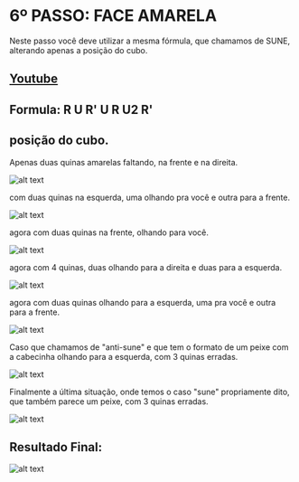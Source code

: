 # 6º PASSO: FACE AMARELA

Neste passo você deve utilizar a mesma fórmula, que chamamos de SUNE, alterando apenas a posição do cubo.

## [Youtube](https://youtu.be/JsS-619lLz0)

## Formula: R U R' U R U2 R'

## posição do cubo.

Apenas duas quinas amarelas faltando, na frente e na direita.

![alt text](https://i0.wp.com/cubovelocidade.com.br/wp-content/uploads/2020/11/metodo-basico-cubo-magico-passo-5-01.png)

com duas quinas na esquerda, uma olhando pra você e outra para a frente.

![alt text](https://i0.wp.com/cubovelocidade.com.br/wp-content/uploads/2020/11/metodo-basico-cubo-magico-passo-5-02.png)

agora com duas quinas na frente, olhando para você.

![alt text](https://i0.wp.com/cubovelocidade.com.br/wp-content/uploads/2020/11/metodo-basico-cubo-magico-passo-5-03.png)

agora com 4 quinas, duas olhando para a direita e duas para a esquerda.

![alt text](https://i0.wp.com/cubovelocidade.com.br/wp-content/uploads/2020/11/metodo-basico-cubo-magico-passo-5-04.png)

agora com duas quinas olhando para a esquerda, uma pra você e outra para a frente.

![alt text](https://i0.wp.com/cubovelocidade.com.br/wp-content/uploads/2020/11/metodo-basico-cubo-magico-passo-5-05.png)

Caso que chamamos de "anti-sune" e que tem o formato de um peixe com a cabecinha olhando para a esquerda, com 3 quinas erradas.

![alt text](https://i0.wp.com/cubovelocidade.com.br/wp-content/uploads/2020/11/metodo-basico-cubo-magico-passo-5-06.png)

Finalmente a última situação, onde temos o caso "sune" propriamente dito, que também parece um peixe, com 3 quinas erradas.

![alt text](https://i0.wp.com/cubovelocidade.com.br/wp-content/uploads/2020/11/metodo-basico-cubo-magico-passo-5-07.png)

## Resultado Final: 
![alt text](https://i0.wp.com/cubovelocidade.com.br/wp-content/uploads/2020/07/metodo-avancado-oll-02..png)